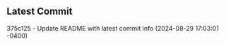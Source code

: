 
## Latest Commit
375c125 - Update README with latest commit info (2024-08-29 17:03:01 -0400) <Yunxi-Zhou>
